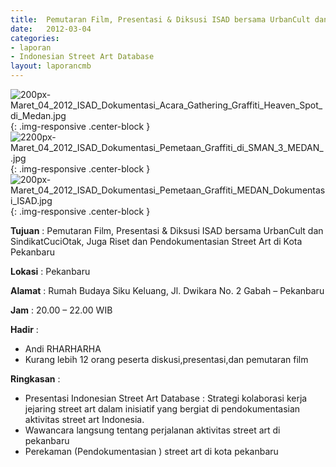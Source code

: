 ```yaml
---	
title: 	Pemutaran Film, Presentasi & Diksusi ISAD bersama UrbanCult dan SindikatCuciOtak, Juga Riset dan Pendokumentasian Street Art di Kota Pekanbaru
date: 	2012-03-04
categories:	
- laporan	
- Indonesian Street Art Database	
layout: laporancmb	
---	
```

	
![200px-Maret_04_2012_ISAD_Dokumentasi_Acara_Gathering_Graffiti_Heaven_Spot_di_Medan.jpg](/uploads/200px-Maret_04_2012_ISAD_Dokumentasi_Acara_Gathering_Graffiti_Heaven_Spot_di_Medan.jpg){: .img-responsive .center-block }	
![2200px-Maret_04_2012_ISAD_Dokumentasi_Pemetaan_Graffiti_di_SMAN_3_MEDAN_.jpg](/uploads/200px-Maret_04_2012_ISAD_Dokumentasi_Pemetaan_Graffiti_di_SMAN_3_MEDAN_.jpg){: .img-responsive .center-block }
![200px-Maret_04_2012_ISAD_Dokumentasi_Pemetaan_Graffiti_MEDAN_Dokumentasi_ISAD.jpg](/uploads/200px-Maret_04_2012_ISAD_Dokumentasi_Pemetaan_Graffiti_MEDAN_Dokumentasi_ISAD.jpg){: .img-responsive .center-block }
	
**Tujuan** :	Pemutaran Film, Presentasi & Diksusi ISAD bersama UrbanCult dan SindikatCuciOtak, Juga Riset dan Pendokumentasian Street Art di Kota Pekanbaru
	
**Lokasi** :	Pekanbaru
	
**Alamat** : 	Rumah Budaya Siku Keluang, Jl. Dwikara No. 2 Gabah – Pekanbaru
	
**Jam** :	20.00 – 22.00 WIB
	
**Hadir** :	
*	Andi RHARHARHA
*	Kurang lebih 12 orang peserta diskusi,presentasi,dan pemutaran film

**Ringkasan** :	
*	Presentasi Indonesian Street Art Database  : Strategi kolaborasi kerja jejaring street art dalam inisiatif yang bergiat di pendokumentasian aktivitas street art Indonesia.
*	Wawancara langsung tentang perjalanan aktivitas street art di pekanbaru
*	Perekaman (Pendokumentasian ) street art di kota pekanbaru
